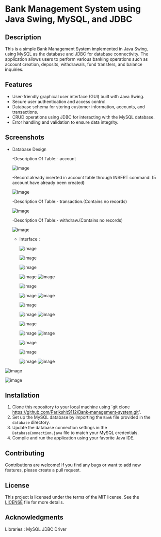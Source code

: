 # Bank Management System using Java Swing, MySQL, and JDBC

## Description
This is a simple Bank Management System implemented in Java Swing, using MySQL as the database and JDBC for database connectivity. The application allows users to perform various banking operations such as account creation, deposits, withdrawals, fund transfers, and balance inquiries.

## Features
- User-friendly graphical user interface (GUI) built with Java Swing.
- Secure user authentication and access control.
- Database schema for storing customer information, accounts, and transactions.
- CRUD operations using JDBC for interacting with the MySQL database.
- Error handling and validation to ensure data integrity.

## Screenshots 
- Database Design
  
  -Description  Of  Table:-  account
  
   ![image](https://github.com/Parikshit9112/Bank-management-system/assets/134605344/2c11dba2-3d89-476a-a68c-cb3c22fe40cd)
  
  -Record already inserted in account table through INSERT command.   (5 account have already been created)
  
  ![image](https://github.com/Parikshit9112/Bank-management-system/assets/134605344/b933d200-8cd1-40ed-af5e-5e06c5eff110)

  -Description  Of  Table:-  transaction.(Contains no records)

  ![image](https://github.com/Parikshit9112/Bank-management-system/assets/134605344/977e1ea6-ebc5-4d61-afee-7fdf995cb16f)

  -Description  Of  Table:-  withdraw.(Contains no records)

  ![image](https://github.com/Parikshit9112/Bank-management-system/assets/134605344/1098c64d-07cc-4f3c-b044-c49ac518725b)

  - Interface  :
 
    ![image](https://github.com/Parikshit9112/Bank-management-system/assets/134605344/834b2589-b602-41d5-9dfe-f7415bbfbc00)

    ![image](https://github.com/Parikshit9112/Bank-management-system/assets/134605344/f78aa9ca-2734-4016-94d5-1797b10415c6)

    ![image](https://github.com/Parikshit9112/Bank-management-system/assets/134605344/6af5ef8c-a376-41c8-89c2-eeb4793b07eb)

    ![image](https://github.com/Parikshit9112/Bank-management-system/assets/134605344/8ef739ce-ae23-44ae-b914-f9f944cc8428)            ![image](https://github.com/Parikshit9112/Bank-management-system/assets/134605344/d5cce413-d683-4b59-9120-c79c2fd5f9b1)

    ![image](https://github.com/Parikshit9112/Bank-management-system/assets/134605344/9c6a084b-5cec-4c82-80a3-1430d4f5b41b)

    ![image](https://github.com/Parikshit9112/Bank-management-system/assets/134605344/2c4b84a3-7d31-49fc-a121-273b27c3b29c)             ![image](https://github.com/Parikshit9112/Bank-management-system/assets/134605344/34006901-18d8-47e5-ac6d-e8718f329512)

    ![image](https://github.com/Parikshit9112/Bank-management-system/assets/134605344/45005679-1ec0-44de-8d63-fe09e68109fa)

    ![image](https://github.com/Parikshit9112/Bank-management-system/assets/134605344/27696cab-00f3-4819-aa33-55b8f62cb6db)             ![image](https://github.com/Parikshit9112/Bank-management-system/assets/134605344/36b34afb-bc2a-4383-ba24-0707e312edf3)

    ![image](https://github.com/Parikshit9112/Bank-management-system/assets/134605344/904b2e2f-84e0-491f-9c7f-3973b3bde75d)

    ![image](https://github.com/Parikshit9112/Bank-management-system/assets/134605344/99de0a02-c3b8-4674-bee1-838c17c19f31)             ![image](https://github.com/Parikshit9112/Bank-management-system/assets/134605344/c1bc5c73-65a9-4f2a-9e29-e22497cf6415)

    ![image](https://github.com/Parikshit9112/Bank-management-system/assets/134605344/8f18542e-e8ae-4d9d-a79d-d86a4419a515)

    ![image](https://github.com/Parikshit9112/Bank-management-system/assets/134605344/c72eb76a-d9ae-4168-b928-cffb41b015e2)

    ![image](https://github.com/Parikshit9112/Bank-management-system/assets/134605344/c382d26a-4afa-4cee-85bb-b43c11b52a35)             ![image](https://github.com/Parikshit9112/Bank-management-system/assets/134605344/3ae9954d-8731-43b4-9c51-fe2d79335335)

![image](https://github.com/Parikshit9112/Bank-management-system/assets/134605344/0bf3f756-13a2-4238-a6ac-e8c56ff1e15a)

![image](https://github.com/Parikshit9112/Bank-management-system/assets/134605344/7fc7b62f-9bb6-4b19-91c1-3ef6c1facacb)

## Installation
1. Clone this repository to your local machine using `git clone https://github.com/Parikshit9112/Bank-management-system.git'.
2. Set up the MySQL database by importing the `Bank` file provided in the `database` directory.
3. Update the database connection settings in the `DatabaseConnection.java` file to match your MySQL credentials.
4. Compile and run the application using your favorite Java IDE.


## Contributing
Contributions are welcome! If you find any bugs or want to add new features, please create a pull request. 
## License
This project is licensed under the terms of the MIT license. See the [LICENSE](LICENSE) file for more details.

## Acknowledgments
Libraries : MySQL JDBC Driver
